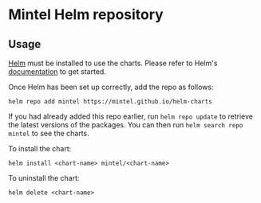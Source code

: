 # Mintel Helm repository

## Usage

[Helm](https://helm.sh) must be installed to use the charts.  Please refer to
Helm's [documentation](https://helm.sh/docs) to get started.

Once Helm has been set up correctly, add the repo as follows:

    helm repo add mintel https://mintel.github.io/helm-charts

If you had already added this repo earlier, run `helm repo update` to retrieve
the latest versions of the packages.  You can then run `helm search repo
mintel` to see the charts.

To install the <chart-name> chart:

    helm install <chart-name> mintel/<chart-name>

To uninstall the chart:

    helm delete <chart-name>


